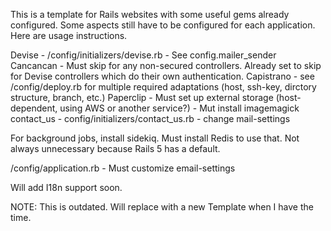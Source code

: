 This is a template for Rails websites with some useful gems already configured. Some aspects still have to be configured for each application. Here are usage instructions.

Devise - /config/initializers/devise.rb - See config.mailer_sender Cancancan - Must skip for any non-secured controllers. Already set to skip for Devise controllers which do their own authentication. Capistrano - see /config/deploy.rb for multiple required adaptations (host, ssh-key, dirctory structure, branch, etc.) Paperclip - Must set up external storage (host-dependent, using AWS or another service?) - Mut install imagemagick contact_us - config/initializers/contact_us.rb - change mail-settings

For background jobs, install sidekiq. Must install Redis to use that. Not always unnecessary because Rails 5 has a default.

/config/application.rb - Must customize email-settings

Will add I18n support soon.

NOTE: This is outdated. Will replace with a new Template when I have the time.

